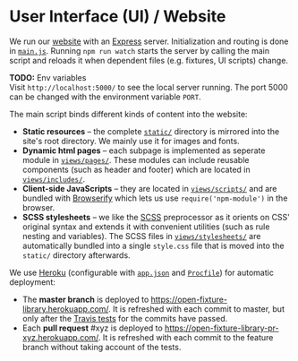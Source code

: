 # User Interface (UI) / Website

We run our [website](https://open-fixture-library.herokuapp.com/) with an [Express](http://expressjs.com/de/) server. Initialization and routing is done in [`main.js`](../main.js). Running `npm run watch` starts the server by calling the main script and reloads it when dependent files (e.g. fixtures, UI scripts) change.

**TODO:** Env variables  
Visit `http://localhost:5000/` to see the local server running. The port 5000 can be changed with the environment variable `PORT`.

The main script binds different kinds of content into the website:

- **Static resources** – the complete [`static/`](../static/) directory is mirrored into the site's root directory. We mainly use it for images and fonts.
- **Dynamic html pages** – each subpage is implemented as seperate module in [`views/pages/`](../views/pages/). These modules can include reusable components (such as header and footer) which are located in [`views/includes/`](../views/includes/).
- **Client-side JavaScripts** – they are located in [`views/scripts/`](../views/scripts/) and are bundled with [Browserify](http://browserify.org/) which lets us use `require('npm-module')` in the browser.
- **SCSS stylesheets** – we like the [SCSS](http://sass-lang.com/) preprocessor as it orients on CSS' original syntax and extends it with convenient utilities (such as rule nesting and variables). The SCSS files in [`views/stylesheets/`](../views/stylesheets/) are automatically bundled into a single `style.css` file that is moved into the `static/` directory afterwards.

We use [Heroku](https://www.heroku.com/) (configurable with [`app.json`](../app.json) and [`Procfile`](../Procfile)) for automatic deployment:

- The **master branch** is deployed to https://open-fixture-library.herokuapp.com/. It is refreshed with each commit to master, but only after the [Travis tests](#testing) for the commits have passed.
- Each **pull request** #xyz is deployed to https://open-fixture-library-pr-xyz.herokuapp.com/. It is refreshed with each commit to the feature branch without taking account of the tests.

